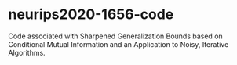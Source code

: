# neurips2020-1656-code
 Code associated with Sharpened Generalization Bounds based on Conditional Mutual Information and an Application to Noisy, Iterative Algorithms.

